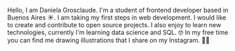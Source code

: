 Hello, I am Daniela Grosclaude. 
I'm a student of frontend developer based in Buenos Aires ☀️. 
I am taking my first steps in web development. I would like to create and contribute to open source projects. I also enjoy to learn new technologies, currently I'm learning data science and SQL. 🤓
In my free time you can find me drawing illustrations that I share on my Instagram. ✍🏽
